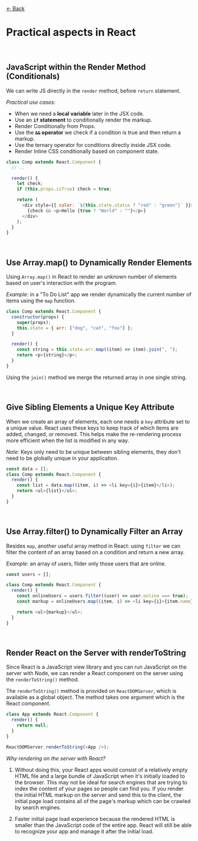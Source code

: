 [&larr; Back](./README.md)

# Practical aspects in React

<br>

## JavaScript within the Render Method (Conditionals)

We can write JS directly in the `render` method, before `return` statement.

_Practical use cases:_

- When we need a **local variable** later in the JSX code.
- Use an **`if` statement** to conditionally render the markup.
- Render Conditionally from Props.
- Use the **`&&` operator** we check if a condition is true and then return a markup.
- Use the ternary operator for conditions directly inside JSX code.
- Render Inline CSS conditionally based on component state.

```js
class Comp extends React.Component {
  // ..

  render() {
    let check;
    if (this.props.isTrue) check = true;

    return (
      <div style={{ color: `${this.state.status ? "red" : "green"}` }}>
        {check && <p>Hello {true ? "World" : ""}</p>}
      </div>
    );
  }
}
```

<br>

## Use Array.map() to Dynamically Render Elements

Using `Array.map()` in React to render an unknown number of elements based on user's interaction with the program.

_Example:_ in a "To Do List" app we render dynamically the current number of items using the `map` function.

```js
class Comp extends React.Component {
  constructor(props) {
    super(props);
    this.state = { arr: ["dog", "cat", "fox"] };
  }

  render() {
    const string = this.state.arr.map((item) => item).join(", ");
    return <p>{string}</p>;
  }
}
```

Using the `join()` method we merge the returned array in one single string.

<br>

## Give Sibling Elements a Unique Key Attribute

When we create an array of elements, each one needs a `key` attribute set to a unique value. React uses these keys to keep track of which items are added, changed, or removed. This helps make the re-rendering process more efficient when the list is modified in any way.

_Note:_ Keys only need to be unique between sibling elements, they don't need to be globally unique in your application.

```js
const data = [];
class Comp extends React.Component {
  render() {
    const list = data.map((item, i) => <li key={i}>{item}</li>);
    return <ul>{list}</ul>;
  }
}
```

<br>

## Use Array.filter() to Dynamically Filter an Array

Besides `map`, another useful array method in React: using `filter` we can filter the content of an array based on a condition and return a new array.

_Example:_ an array of users, filder only those users that are online.

```js
const users = [];

class Comp extends React.Component {
  render() {
    const onlineUsers = users.filter((user) => user.online === true);
    const markup = onlineUsers.map((item, i) => <li key={i}>{item.name}</li>);

    return <ul>{markup}</ul>;
  }
}
```

<br>

## Render React on the Server with renderToString

Since React is a JavaScript view library and you can run JavaScript on the server with Node, we can render a React component on the server using the `renderToString()` method.

The `renderToString()` method is provided on `ReactDOMServer`, which is available as a global object. The method takes one argument which is the React component.

```js
class App extends React.Component {
  render() {
    return null;
  }
}

ReactDOMServer.renderToString(<App />);
```

_Why rendering on the server with React?_

1. Without doing this, your React apps would consist of a relatively empty HTML file and a large bundle of JavaScript when it's initially loaded to the browser. This may not be ideal for search engines that are trying to index the content of your pages so people can find you. If you render the initial HTML markup on the server and send this to the client, the initial page load contains all of the page's markup which can be crawled by search engines.

2. Faster initial page load experience because the rendered HTML is smaller than the JavaScript code of the entire app. React will still be able to recognize your app and manage it after the initial load.

<br>
